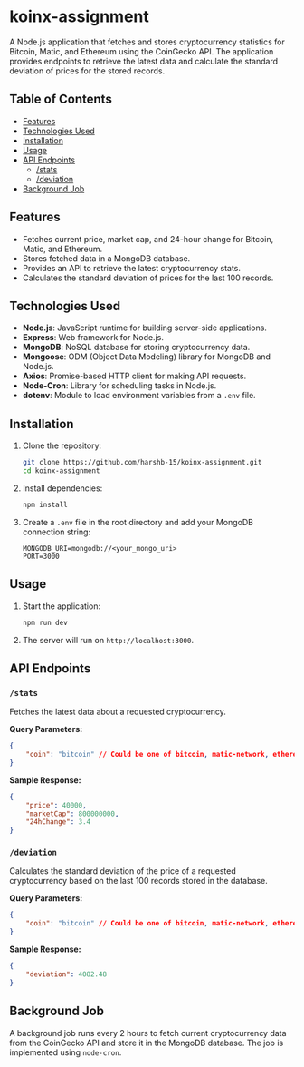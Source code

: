 # koinx-assignment

A Node.js application that fetches and stores cryptocurrency statistics for Bitcoin, Matic, and Ethereum using the CoinGecko API. The application provides endpoints to retrieve the latest data and calculate the standard deviation of prices for the stored records.

## Table of Contents

-   [Features](#features)
-   [Technologies Used](#technologies-used)
-   [Installation](#installation)
-   [Usage](#usage)
-   [API Endpoints](#api-endpoints)
    -   [/stats](#stats)
    -   [/deviation](#deviation)
-   [Background Job](#background-job)

## Features

-   Fetches current price, market cap, and 24-hour change for Bitcoin, Matic, and Ethereum.
-   Stores fetched data in a MongoDB database.
-   Provides an API to retrieve the latest cryptocurrency stats.
-   Calculates the standard deviation of prices for the last 100 records.

## Technologies Used

-   **Node.js**: JavaScript runtime for building server-side applications.
-   **Express**: Web framework for Node.js.
-   **MongoDB**: NoSQL database for storing cryptocurrency data.
-   **Mongoose**: ODM (Object Data Modeling) library for MongoDB and Node.js.
-   **Axios**: Promise-based HTTP client for making API requests.
-   **Node-Cron**: Library for scheduling tasks in Node.js.
-   **dotenv**: Module to load environment variables from a `.env` file.

## Installation

1. Clone the repository:

    ```bash
    git clone https://github.com/harshb-15/koinx-assignment.git
    cd koinx-assignment
    ```

2. Install dependencies:

    ```bash
    npm install
    ```

3. Create a `.env` file in the root directory and add your MongoDB connection string:
    ```
    MONGODB_URI=mongodb://<your_mongo_uri>
    PORT=3000
    ```

## Usage

1. Start the application:

    ```bash
    npm run dev
    ```

2. The server will run on `http://localhost:3000`.

## API Endpoints

### `/stats`

Fetches the latest data about a requested cryptocurrency.

**Query Parameters:**

```json
{
    "coin": "bitcoin" // Could be one of bitcoin, matic-network, ethereum
}
```

**Sample Response:**

```json
{
    "price": 40000,
    "marketCap": 800000000,
    "24hChange": 3.4
}
```

### `/deviation`

Calculates the standard deviation of the price of a requested cryptocurrency based on the last 100 records stored in the database.

**Query Parameters:**

```json
{
    "coin": "bitcoin" // Could be one of bitcoin, matic-network, ethereum
}
```

**Sample Response:**

```json
{
    "deviation": 4082.48
}
```

## Background Job

A background job runs every 2 hours to fetch current cryptocurrency data from the CoinGecko API and store it in the MongoDB database. The job is implemented using `node-cron`.
